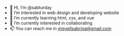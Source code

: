 - 👋 Hi, I’m @sabturday
- 👀 I’m interested in web design and developing website
- 🌱 I’m currently learning html, css, and vue
- 💞️ I’m currently interested in collaborating
- 📫 You can reach me in misyellsabrina@gmail.com

<!---
sabturday/sabturday is a ✨ special ✨ repository because its `README.md` (this file) appears on your GitHub profile.
You can click the Preview link to take a look at your changes.
--->

